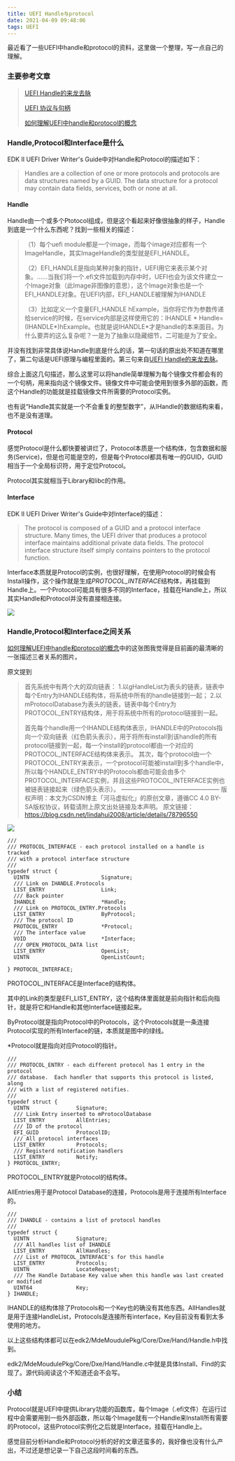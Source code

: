 ```yaml
---
title: UEFI Handle与protocol
date: 2021-04-09 09:48:06
tags: UEFI
---
```


最近看了一些UEFI中handle和protocol的资料，这里做一个整理，写一点自己的理解。

<!--more-->

### 主要参考文章

> [UEFI Handle的来龙去脉](https://harmonyhu.com/2010/11/18/UEFI-Handle/)
>
> [UEFI 协议与句柄](https://blog.csdn.net/robinsongsog/article/details/98849049?spm=1001.2014.3001.5501)
>
> [如何理解UEFI中handle和protocol的概念](https://blog.csdn.net/lindahui2008/article/details/78796550)



### Handle,Protocol和Interface是什么

EDK II UEFI Driver Writer's Guide中对Handle和Protocol的描述如下：

> Handles are a collection of one or more protocols and protocols are data structures named by a GUID. The data structure for a protocol may contain data fields, services, both or none at all.

#### Handle

Handle由一个或多个Ptotocol组成，但是这个看起来好像很抽象的样子，Handle到底是一个什么东西呢？找到一些相关的描述：

> （1）每个uefi module都是一个image，而每个image对应都有一个ImageHandle，其实ImageHandle的类型就是EFI_HANDLE。
>
> （2）EFI_HANDLE是指向某种对象的指针，UEFI用它来表示某个对象。……当我们将一个.efi文件加载到内存中时，UEFI也会为该文件建立一个Image对象（此Image非图像的意思），这个Image对象也是一个EFI_HANDLE对象。在UEFI内部，EFI_HANDLE被理解为IHANDLE
>
> （3）比如定义一个变量EFI_HANDLE hExample，当你将它作为参数传递给service的时候，在service内部是这样使用它的：IHANDLE * Handle=(IHANDLE*)hExample。也就是说IHANDLE*才是handle的本来面目。为什么要弄的这么复杂呢？一是为了抽象以隐藏细节，二可能是为了安全。

并没有找到非常具体说Handle到底是什么的话，第一句话的原出处不知道在哪里了，第二句话是UEFI原理与编程里面的。第三句来自[UEFI Handle的来龙去脉](https://harmonyhu.com/2010/11/18/UEFI-Handle/)。

综合上面这几句描述，那么这里可以将handle简单理解为每个镜像文件都会有的一个句柄，用来指向这个镜像文件。镜像文件中可能会使用到很多外部的函数，而这个Handle的功能就是挂载镜像文件所需要的Protocol实例。

也有说“Handle其实就是一个不会重复的整型数字”，从IHandle的数据结构来看，也不是没有道理。

#### Protocol

感觉Protocol是什么都快要被讲烂了，Protocol本质是一个结构体，包含数据和服务(Service)，但是也可能是空的，但是每个Protocol都具有唯一的GUID，GUID相当于一个全局标识符，用于定位Protocol。

Protocol其实就相当于Library和libc的作用。

#### Interface

EDK II UEFI Driver Writer's Guide中对Interface的描述：

> The protocol is composed of a GUID and a protocol interface structure.
> Many times, the UEFI driver that produces a protocol interface maintains additional private data fields. The protocol interface structure itself simply contains pointers to the protocol function. 

Interface本质就是Protocol的实例，也很好理解，在使用Protocol的时候会有Install操作，这个操作就是生成*PROTOCOL_INTERFACE*结构体，再挂载到Handle上。一个Protocol可能具有很多不同的Interface，挂载在Handle上，所以其实Handle和Protocol并没有直接相连接。

![](image1.ipg)

### Handle,Protocol和Interface之间关系

[如何理解UEFI中handle和protocol的概念](https://blog.csdn.net/lindahui2008/article/details/78796550)中的这张图我觉得是目前画的最清晰的一张描述三者关系的图片。

原文提到

> 首先系统中有两个大的双向链表：
> 1.以gHandleList为表头的链表，链表中每个Entry为IHANDLE结构体，将系统中所有的handle链接到一起；
> 2.以mProtocolDatabase为表头的链表，链表中每个Entry为PROTOCOL_ENTRY结构体，用于将系统中所有的protocol链接到一起。
>
> 首先每个handle用一个IHANDLE结构体表示，IHANDLE中的Protocols指向一个双向链表（红色箭头表示），用于将所有install到该handle的所有protocol链接到一起，每一个install的protocol都由一个对应的PROTOCOL_INTERFACE结构体来表示。
> 其次，每个protocol由一个PROTOCOL_ENTRY来表示，一个protocol可能被install到多个handle中，所以每个HANDLE_ENTRY中的Protocols都由可能会由多个PROTOCOL_INTERFACE实例，并且这些PROTOCOL_INTERFACE实例也被链表链接起来（绿色箭头表示）。
> ————————————————
> 版权声明：本文为CSDN博主「河马虚拟化」的原创文章，遵循CC 4.0 BY-SA版权协议，转载请附上原文出处链接及本声明。
> 原文链接：https://blog.csdn.net/lindahui2008/article/details/78796550

![](image2.jpg)

```
///
/// PROTOCOL_INTERFACE - each protocol installed on a handle is tracked
/// with a protocol interface structure
///
typedef struct {
  UINTN                       Signature;
  /// Link on IHANDLE.Protocols
  LIST_ENTRY                  Link;   
  /// Back pointer
  IHANDLE                     *Handle;  
  /// Link on PROTOCOL_ENTRY.Protocols
  LIST_ENTRY                  ByProtocol; 
  /// The protocol ID
  PROTOCOL_ENTRY              *Protocol;  
  /// The interface value
  VOID                        *Interface; 
  /// OPEN_PROTOCOL_DATA list
  LIST_ENTRY                  OpenList;       
  UINTN                       OpenListCount;

} PROTOCOL_INTERFACE;
```

PROTOCOL_INTERFACE是Interface的结构体。

其中的Link的类型是EFI_LIST_ENTRY，这个结构体里面就是前向指针和后向指针，就是将它和Handle和其他Interface链接起来。

ByProtocol就是指向Protocol中的Protocols，这个Protocols就是一条连接Protocol实现的所有Interface的链，本质就是图中的绿线。

*Protocol就是指向对应Protocol的指针。

```
///
/// PROTOCOL_ENTRY - each different protocol has 1 entry in the protocol
/// database.  Each handler that supports this protocol is listed, along
/// with a list of registered notifies.
///
typedef struct {
  UINTN               Signature;
  /// Link Entry inserted to mProtocolDatabase
  LIST_ENTRY          AllEntries;  
  /// ID of the protocol
  EFI_GUID            ProtocolID;  
  /// All protocol interfaces
  LIST_ENTRY          Protocols;     
  /// Registerd notification handlers
  LIST_ENTRY          Notify;                 
} PROTOCOL_ENTRY;
```

PROTOCOL_ENTRY就是Protocol的结构体。

AllEntries用于是Protocol Database的连接，Protocols是用于连接所有Interface的。

```
///
/// IHANDLE - contains a list of protocol handles
///
typedef struct {
  UINTN               Signature;
  /// All handles list of IHANDLE
  LIST_ENTRY          AllHandles;
  /// List of PROTOCOL_INTERFACE's for this handle
  LIST_ENTRY          Protocols;      
  UINTN               LocateRequest;
  /// The Handle Database Key value when this handle was last created or modified
  UINT64              Key;
} IHANDLE;
```

IHANDLE的结构体除了Protocols和一个Key也的确没有其他东西。AllHandles就是用于连接HandleList，Protocols是连接所有interface，Key目前没有看到太多使用的地方。

以上这些结构体都可以在edk2/MdeMoudulePkg/Core/Dxe/Hand/Handle.h中找到。

edk2/MdeMoudulePkg/Core/Dxe/Hand/Handle.c中就是具体Install、Find的实现了。源代码阅读这个不知道还会不会写。



### 小结

Protocol就是UEFI中提供Library功能的函数库，每个Image（.efi文件）在运行过程中会需要用到一些外部函数，所以每个Image就有一个Handle来Install所有需要的Protocol，这些Protocol实例化之后就是Interface，挂载在Handle上。

感觉目前分析Handle和Protocol分析的好的文章还蛮多的，我好像也没有什么产出，不过还是想记录一下自己这段时间看的东西。